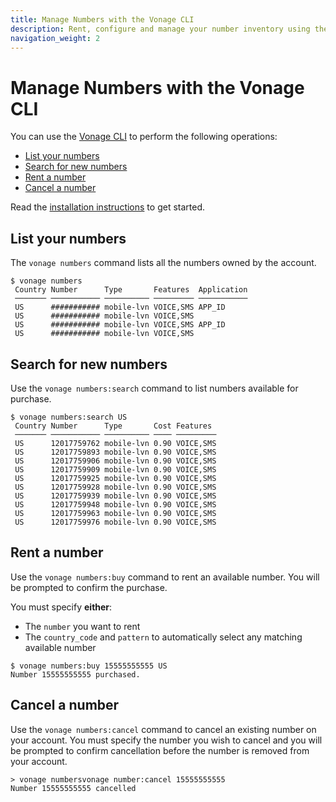 ```yaml
---
title: Manage Numbers with the Vonage CLI
description: Rent, configure and manage your number inventory using the Vonage CLI
navigation_weight: 2
---
```


# Manage Numbers with the Vonage CLI

You can use the [Vonage CLI](https://github.com/vonage/vonage-cli) to perform the following operations:

* [List your numbers](#list-your-numbers)
* [Search for new numbers](#search-for-new-numbers)
* [Rent a number](#rent-a-number)
* [Cancel a number](#cancel-a-number)

Read the [installation instructions](/messages/code-snippets/install-cli) to get started.

## List your numbers

The `vonage numbers` command lists all the numbers owned by the  account.

```shell
$ vonage numbers
 Country Number      Type       Features  Application 
 ─────── ─────────── ────────── ───────── ─────────── 
 US      ########### mobile-lvn VOICE,SMS APP_ID      
 US      ########### mobile-lvn VOICE,SMS             
 US      ########### mobile-lvn VOICE,SMS APP_ID          
 US      ########### mobile-lvn VOICE,SMS
```

## Search for new numbers

Use the `vonage numbers:search` command to list numbers available for purchase.

```shell
$ vonage numbers:search US
 Country Number      Type       Cost Features  
 ─────── ─────────── ────────── ──── ───────── 
 US      12017759762 mobile-lvn 0.90 VOICE,SMS 
 US      12017759893 mobile-lvn 0.90 VOICE,SMS 
 US      12017759906 mobile-lvn 0.90 VOICE,SMS 
 US      12017759909 mobile-lvn 0.90 VOICE,SMS 
 US      12017759925 mobile-lvn 0.90 VOICE,SMS 
 US      12017759928 mobile-lvn 0.90 VOICE,SMS 
 US      12017759939 mobile-lvn 0.90 VOICE,SMS 
 US      12017759948 mobile-lvn 0.90 VOICE,SMS 
 US      12017759963 mobile-lvn 0.90 VOICE,SMS 
 US      12017759976 mobile-lvn 0.90 VOICE,SMS 
```

## Rent a number

Use the `vonage numbers:buy` command to rent an available number. You will be prompted to confirm the purchase.

You must specify **either**:

* The `number` you want to rent
* The `country_code` and `pattern` to automatically select any matching available number

```
$ vonage numbers:buy 15555555555 US
Number 15555555555 purchased.
```

## Cancel a number

Use the `vonage numbers:cancel` command to cancel an existing number on your account. You must specify the number you wish to cancel and you will be prompted to confirm cancellation before the number is removed from your account.

```
> vonage numbersvonage number:cancel 15555555555
Number 15555555555 cancelled
```
